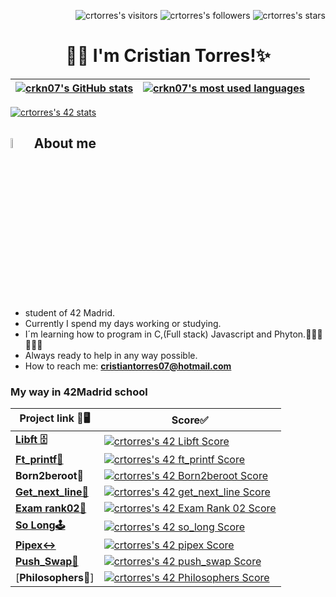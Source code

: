 <p align="right">
	<img alt="crtorres's visitors" src="https://komarev.com/ghpvc/?username=crtorres&color=0065bd&style=flat&label=visitors" />
	<img alt="crtorres's followers" src="https://img.shields.io/github/followers/crtorres?color=blue" />
	<img alt="crtorres's stars" src="https://img.shields.io/github/stars/crtorres?color=blue" />
</p>
<h1 align="center">🖐🏽 I'm Cristian Torres!✨</h1>

| [![crkn07's GitHub stats](https://github-readme-stats.vercel.app/api?username=crkn07&show_icons=true&bg_color=0,73FA79,73FDFF,D783FF&title_color=00b54f)](https://profile.intra.42.fr/users/crtorres-) | [![crkn07's most used languages](https://github-readme-stats.vercel.app/api/top-langs/?username=crkn07&layout=compact&hide_border=true&theme=jolly)](https://github.com/crkn07?tab=repositories) |
|:-:|:-:|

[![crtorres's 42 stats](https://badge42.vercel.app/api/v2/clewxyk6x00060flbqd983yqz/stats?cursusId=21&coalitionId=65)](https://github.com/JaeSeoKim/badge42)
## <img src = "https://i.pinimg.com/originals/3f/7e/4e/3f7e4eff7c96e9fe4b8b4b1ff3f7bdb5.gif" width = 6.5%> About me
- student of 42 Madrid.
- Currently I spend my days working or studying.
- I´m learning how to program in C,(Full stack) Javascript and Phyton.👨🏽‍🎓👨🏽‍💻
- Always ready to help in any way possible.
- How to reach me: **cristiantorres07@hotmail.com**

### My way in 42Madrid school

| Project link 🔗🖥️ | Score✅ |
|----------|---------|
| [**Libft 🗄️**](https://github.com/crkn07/libft) | [![crtorres's 42 Libft Score](https://badge42.vercel.app/api/v2/clewxyk6x00060flbqd983yqz/project/2778613)](https://github.com/JaeSeoKim/badge42) |
| [**Ft_printf📝**](https://github.com/crkn07/ft_printf) | [![crtorres's 42 ft_printf Score](https://badge42.vercel.app/api/v2/clewxyk6x00060flbqd983yqz/project/2827755)](https://github.com/JaeSeoKim/badge42) |
| **Born2beroot🦾** | [![crtorres's 42 Born2beroot Score](https://badge42.vercel.app/api/v2/clewxyk6x00060flbqd983yqz/project/2820612)](https://github.com/JaeSeoKim/badge42) |
| [**Get_next_line📌**](https://github.com/crkn07/get_next_line) | [![crtorres's 42 get_next_line Score](https://badge42.vercel.app/api/v2/clewxyk6x00060flbqd983yqz/project/2837234)](https://github.com/JaeSeoKim/badge42) |
| [**Exam rank02📣**](https://github.com/crkn07/examen-1) | [![crtorres's 42 Exam Rank 02 Score](https://badge42.vercel.app/api/v2/clewxyk6x00060flbqd983yqz/project/2913432)](https://github.com/JaeSeoKim/badge42) |
| [**So Long🕹️**](https://github.com/crkn07/so_long_42) | [![crtorres's 42 so_long Score](https://badge42.vercel.app/api/v2/clewxyk6x00060flbqd983yqz/project/2878596)](https://github.com/JaeSeoKim/badge42) |
| [**Pipex↔️**](https://github.com/crkn07/Pipex) | [![crtorres's 42 pipex Score](https://badge42.vercel.app/api/v2/clewxyk6x00060flbqd983yqz/project/3004793)](https://github.com/JaeSeoKim/badge42) |
| [**Push_Swap📐**](https://github.com/crkn07/push_swap_42) | [![crtorres's 42 push_swap Score](https://badge42.vercel.app/api/v2/clewxyk6x00060flbqd983yqz/project/3042273)](https://github.com/JaeSeoKim/badge42) |
| [**Philosophers🤔**] | [![crtorres's 42 Philosophers Score](https://badge42.vercel.app/api/v2/clewxyk6x00060flbqd983yqz/project/3078901)](https://github.com/JaeSeoKim/badge42) |


<!--
**crkn07/crkn07** is a ✨ _special_ ✨ repository because its `README.md` (this file) appears on your GitHub profile.

Here are some ideas to get you started:

- 🔭 I’m currently working on ...
- 🌱 I’m currently learning ...
- 👯 I’m looking to collaborate on ...
- 🤔 I’m looking for help with ...
- 💬 Ask me about ...
- 📫 How to reach me: ...
- 😄 Pronouns: ...
- ⚡ Fun fact: ...
-->
